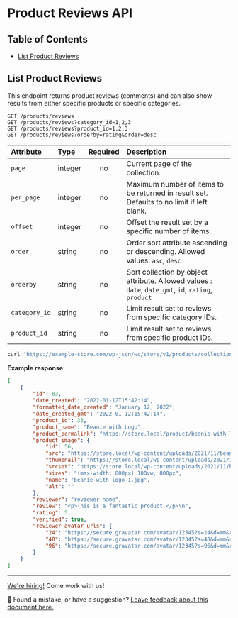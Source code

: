 # Product Reviews API <!-- omit in toc -->

## Table of Contents <!-- omit in toc -->

-   [List Product Reviews](#list-product-reviews)

## List Product Reviews

This endpoint returns product reviews (comments) and can also show results from either specific products or specific categories.

```http
GET /products/reviews
GET /products/reviews?category_id=1,2,3
GET /products/reviews?product_id=1,2,3
GET /products/reviews?orderby=rating&order=desc
```

| Attribute     | Type    | Required | Description                                                                                         |
| :------------ | :------ | :------: | :-------------------------------------------------------------------------------------------------- |
| `page`        | integer |    no    | Current page of the collection.                                                                     |
| `per_page`    | integer |    no    | Maximum number of items to be returned in result set. Defaults to no limit if left blank.           |
| `offset`      | integer |    no    | Offset the result set by a specific number of items.                                                |
| `order`       | string  |    no    | Order sort attribute ascending or descending. Allowed values: `asc`, `desc`                         |
| `orderby`     | string  |    no    | Sort collection by object attribute. Allowed values : `date`, `date_gmt`, `id`, `rating`, `product` |
| `category_id` | string  |    no    | Limit result set to reviews from specific category IDs.                                             |
| `product_id`  | string  |    no    | Limit result set to reviews from specific product IDs.                                              |

```sh
curl "https://example-store.com/wp-json/wc/store/v1/products/collection-data?calculate_price_range=true&calculate_attribute_counts=pa_size,pa_color&calculate_rating_counts=true"
```

**Example response:**

```json
[
	{
		"id": 83,
		"date_created": "2022-01-12T15:42:14",
		"formatted_date_created": "January 12, 2022",
		"date_created_gmt": "2022-01-12T15:42:14",
		"product_id": 33,
		"product_name": "Beanie with Logo",
		"product_permalink": "https://store.local/product/beanie-with-logo/",
		"product_image": {
			"id": 56,
			"src": "https://store.local/wp-content/uploads/2021/11/beanie-with-logo-1.jpg",
			"thumbnail": "https://store.local/wp-content/uploads/2021/11/beanie-with-logo-1-324x324.jpg",
			"srcset": "https://store.local/wp-content/uploads/2021/11/beanie-with-logo-1.jpg 800w, https://store.local/wp-content/uploads/2021/11/beanie-with-logo-1-324x324.jpg 324w, https://store.local/wp-content/uploads/2021/11/beanie-with-logo-1-100x100.jpg 100w, https://store.local/wp-content/uploads/2021/11/beanie-with-logo-1-416x416.jpg 416w, https://store.local/wp-content/uploads/2021/11/beanie-with-logo-1-300x300.jpg 300w, https://store.local/wp-content/uploads/2021/11/beanie-with-logo-1-150x150.jpg 150w, https://store.local/wp-content/uploads/2021/11/beanie-with-logo-1-768x768.jpg 768w",
			"sizes": "(max-width: 800px) 100vw, 800px",
			"name": "beanie-with-logo-1.jpg",
			"alt": ""
		},
		"reviewer": "reviewer-name",
		"review": "<p>This is a fantastic product.</p>\n",
		"rating": 5,
		"verified": true,
		"reviewer_avatar_urls": {
			"24": "https://secure.gravatar.com/avatar/12345?s=24&d=mm&r=g",
			"48": "https://secure.gravatar.com/avatar/12345?s=48&d=mm&r=g",
			"96": "https://secure.gravatar.com/avatar/12345?s=96&d=mm&r=g"
		}
	}
]
```

<!-- FEEDBACK -->

---

[We're hiring!](https://woocommerce.com/careers/) Come work with us!

🐞 Found a mistake, or have a suggestion? [Leave feedback about this document here.](https://github.com/woocommerce/woocommerce-blocks/issues/new?assignees=&labels=type%3A+documentation&template=--doc-feedback.md&title=Feedback%20on%20./src/StoreApi/docs/product-reviews.md)

<!-- /FEEDBACK -->

